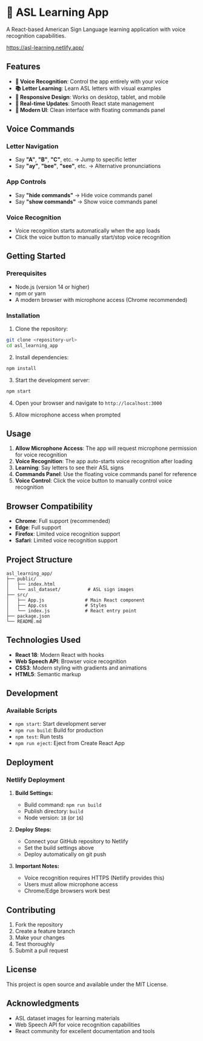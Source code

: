 # 🤟 ASL Learning App

A React-based American Sign Language learning application with voice recognition capabilities.

https://asl-learning.netlify.app/

## Features

- **🎤 Voice Recognition**: Control the app entirely with your voice
- **📚 Letter Learning**: Learn ASL letters with visual examples
- **📱 Responsive Design**: Works on desktop, tablet, and mobile
- **🔄 Real-time Updates**: Smooth React state management
- **🎨 Modern UI**: Clean interface with floating commands panel

## Voice Commands

### Letter Navigation
- Say **"A"**, **"B"**, **"C"**, etc. → Jump to specific letter
- Say **"ay"**, **"bee"**, **"see"**, etc. → Alternative pronunciations

### App Controls
- Say **"hide commands"** → Hide voice commands panel
- Say **"show commands"** → Show voice commands panel

### Voice Recognition
- Voice recognition starts automatically when the app loads
- Click the voice button to manually start/stop voice recognition

## Getting Started

### Prerequisites
- Node.js (version 14 or higher)
- npm or yarn
- A modern browser with microphone access (Chrome recommended)

### Installation

1. Clone the repository:
```bash
git clone <repository-url>
cd asl_learning_app
```

2. Install dependencies:
```bash
npm install
```

3. Start the development server:
```bash
npm start
```

4. Open your browser and navigate to `http://localhost:3000`

5. Allow microphone access when prompted

## Usage

1. **Allow Microphone Access**: The app will request microphone permission for voice recognition
2. **Voice Recognition**: The app auto-starts voice recognition after loading
3. **Learning**: Say letters to see their ASL signs
4. **Commands Panel**: Use the floating voice commands panel for reference
5. **Voice Control**: Click the voice button to manually control voice recognition

## Browser Compatibility

- **Chrome**: Full support (recommended)
- **Edge**: Full support
- **Firefox**: Limited voice recognition support
- **Safari**: Limited voice recognition support

## Project Structure

```
asl_learning_app/
├── public/
│   ├── index.html
│   └── asl_dataset/          # ASL sign images
├── src/
│   ├── App.js               # Main React component
│   ├── App.css              # Styles
│   └── index.js             # React entry point
├── package.json
└── README.md
```

## Technologies Used

- **React 18**: Modern React with hooks
- **Web Speech API**: Browser voice recognition
- **CSS3**: Modern styling with gradients and animations
- **HTML5**: Semantic markup

## Development

### Available Scripts

- `npm start`: Start development server
- `npm run build`: Build for production
- `npm test`: Run tests
- `npm run eject`: Eject from Create React App

## Deployment

### Netlify Deployment

1. **Build Settings:**
   - Build command: `npm run build`
   - Publish directory: `build`
   - Node version: `18` (or `16`)

2. **Deploy Steps:**
   - Connect your GitHub repository to Netlify
   - Set the build settings above
   - Deploy automatically on git push

3. **Important Notes:**
   - Voice recognition requires HTTPS (Netlify provides this)
   - Users must allow microphone access
   - Chrome/Edge browsers work best

## Contributing

1. Fork the repository
2. Create a feature branch
3. Make your changes
4. Test thoroughly
5. Submit a pull request

## License

This project is open source and available under the MIT License.

## Acknowledgments

- ASL dataset images for learning materials
- Web Speech API for voice recognition capabilities
- React community for excellent documentation and tools
